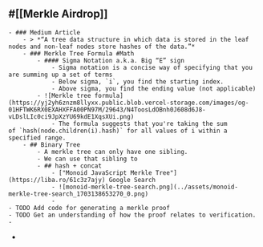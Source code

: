 ## #[[Merkle Airdrop]]
	- ### Medium Article
		- > *“A tree data structure in which data is stored in the leaf nodes and non-leaf nodes store hashes of the data.”*
		- ### Merkle Tree Formula #Math
			- #### Sigma Notation a.k.a. Big “E” sign
				- Sigma notation is a concise way of specifying that you are summing up a set of terms
				- Below sigma, `i`, you find the starting index.
				- Above sigma, you find the ending value (not applicable)
			- ![Merkle tree formula](https://yj2yh6znzm8llyxx.public.blob.vercel-storage.com/images/og-01HFTWK6RX0EXAHXFFA00PN97M/29643/N4ToosLdOBnh0J608d6J8-vLDslLIc0ci9JpXzYU69kdE1XqsXUi.png)
				- The formula suggests that you're taking the sum of `hash(node.children(i).hash)` for all values of i within a specified range.
		- ## Binary Tree
			- A merkle tree can only have one sibling.
			- We can use that sibling to
			- ## hash + concat
				- ["Monoid JavaScript Merkle Tree"](https://liba.ro/61c3z7ajy) Google Search
				- ![monoid-merkle-tree-search.png](../assets/monoid-merkle-tree-search_1703138653270_0.png)
				-
	- TODO Add code for generating a merkle proof
	- TODO Get an understanding of how the proof relates to verification.
	-
-